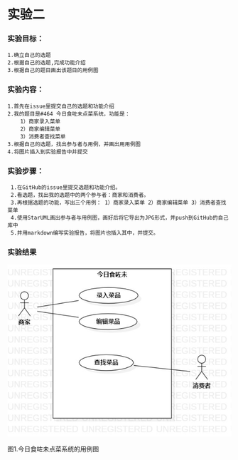 # 实验二

### 实验目标：
    1.确立自己的选题
    2.根据自己的选题,完成功能介绍
    3.根据自己的题目画出该题目的用例图
    

### 实验内容：
    1.首先在issue里提交自己的选题和功能介绍
    2.我的题目是#464 今日食咗未点菜系统，功能是：
        1）商家录入菜单
        2）商家编辑菜单
        3）消费者查找菜单
    3.根据自己的选题，找出参与者与用例，并画出用用例图
    4.将图片插入到实验报告中并提交
       
 ### 实验步骤：
     1.在GitHub的issue里提交选题和功能介绍。
     2.看选题，找出我的选题中的两个参与者：商家和消费者。
     3.再根据选题的功能，写出三个用例： 1）商家录入菜单 2）商家编辑菜单 3）消费者查找菜单
     4.使用StarUML画出参与者与用例图，画好后将它导出为JPG形式，并push到GitHub的自己库中
     5.并用markdown编写实验报告，将图片也插入其中，并提交。
    


### 实验结果

![用例图2](./Lab2_UseCaseDiagram2.jpg)
  
  
  
  
  
  图1.今日食咗未点菜系统的用例图
